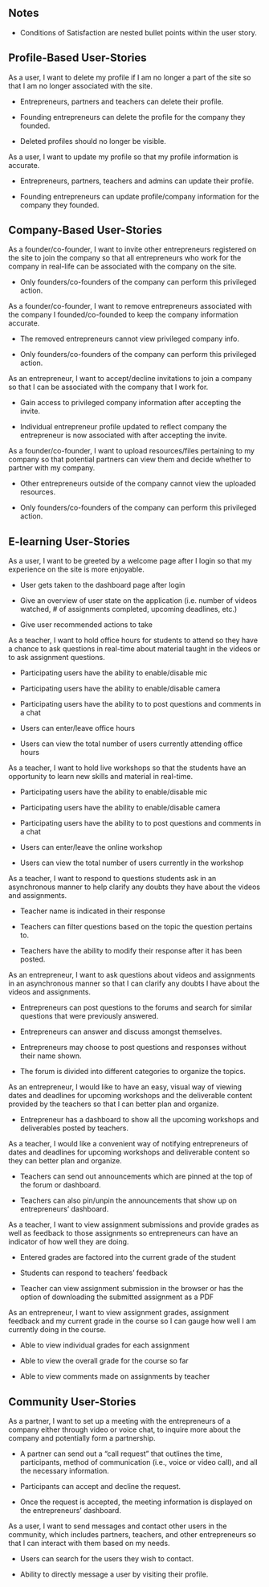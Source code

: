 ## Notes
- Conditions of Satisfaction are nested bullet points within the user story.


## Profile-Based User-Stories

  
As a user, I want to delete my profile if I am no longer a part of the site so that I am no longer associated with the site.

-   Entrepreneurs, partners and teachers can delete their profile.
    
-   Founding entrepreneurs can delete the profile for the company they founded.
    
-   Deleted profiles should no longer be visible.
    

As a user, I want to update my profile so that my profile information is accurate.

-   Entrepreneurs, partners, teachers and admins can update their profile.
    
-   Founding entrepreneurs can update profile/company information for the company they founded.
    



## Company-Based User-Stories

As a founder/co-founder, I want to invite other entrepreneurs registered on the site to join the company so that all entrepreneurs who work for the company in real-life can be associated with the company on the site.

-   Only founders/co-founders of the company can perform this privileged action.
    

  
As a founder/co-founder, I want to remove entrepreneurs associated with the company I founded/co-founded to keep the company information accurate.

-   The removed entrepreneurs cannot view privileged company info.
    
-   Only founders/co-founders of the company can perform this privileged action.
    

As an entrepreneur, I want to accept/decline invitations to join a company so that I can be associated with the company that I work for.

-   Gain access to privileged company information after accepting the invite.
    
-   Individual entrepreneur profile updated to reflect company the entrepreneur is now associated with after accepting the invite.
    

  
As a founder/co-founder, I want to upload resources/files pertaining to my company so that potential partners can view them and decide whether to partner with my company.

-   Other entrepreneurs outside of the company cannot view the uploaded resources.
    
-   Only founders/co-founders of the company can perform this privileged action.
    



## E-learning User-Stories


As a user, I want to be greeted by a welcome page after I login so that my experience on the site is more enjoyable.

 -  User gets taken to the dashboard page after login
 
 -  Give an overview of user state on the application (i.e. number of videos watched, # of assignments completed, upcoming deadlines, etc.)
 
 -  Give user recommended actions to take




As a teacher, I want to hold office hours for students to attend so they have a chance to ask questions in real-time about material taught in the videos or to ask assignment questions.

-   Participating users have the ability to enable/disable mic
    
-   Participating users have the ability to enable/disable camera
    
-   Participating users have the ability to to post questions and comments in a chat
    
-   Users can enter/leave office hours
    
-   Users can view the total number of users currently attending office hours
    


As a teacher, I want to hold live workshops so that the students have an opportunity to learn new skills and material in real-time.

-   Participating users have the ability to enable/disable mic
    
-   Participating users have the ability to enable/disable camera
    
-   Participating users have the ability to to post questions and comments in a chat
    
-   Users can enter/leave the online workshop
    
-   Users can view the total number of users currently in the workshop
    

  

As a teacher, I want to respond to questions students ask in an asynchronous manner to help clarify any doubts they have about the videos and assignments.

-   Teacher name is indicated in their response
    
-   Teachers can filter questions based on the topic the question pertains to.
    
-   Teachers have the ability to modify their response after it has been posted.
    

  
As an entrepreneur, I want to ask questions about videos and assignments in an asynchronous manner so that I can clarify any doubts I have about the videos and assignments.

-   Entrepreneurs can post questions to the forums and search for similar questions that were previously answered.
    
-   Entrepreneurs can answer and discuss amongst themselves.
    
-   Entrepreneurs may choose to post questions and responses without their name shown.
    
-   The forum is divided into different categories to organize the topics.
    

  
As an entrepreneur, I would like to have an easy, visual way of viewing dates and deadlines for upcoming workshops and the deliverable content provided by the teachers so that I can better plan and organize.

-   Entrepreneur has a dashboard to show all the upcoming workshops and deliverables posted by teachers.
    


As a teacher, I would like a convenient way of notifying entrepreneurs of dates and deadlines for upcoming workshops and deliverable content so they can better plan and organize.

-   Teachers can send out announcements which are pinned at the top of the forum or dashboard.
    
-   Teachers can also pin/unpin the announcements that show up on entrepreneurs’ dashboard.



As a teacher, I want to view assignment submissions and provide grades as well as feedback to those assignments so entrepreneurs can have an indicator of how well they are doing.

-   Entered grades are factored into the current grade of the student
    
-   Students can respond to teachers’ feedback
    
-   Teacher can view assignment submission in the browser or has the option of downloading the submitted assignment as a PDF
    


As an entrepreneur, I want to view assignment grades, assignment feedback and my current grade in the course so I can gauge how well I am currently doing in the course.

-   Able to view individual grades for each assignment
    
-   Able to view the overall grade for the course so far
    
-   Able to view comments made on assignments by teacher





## Community User-Stories


As a partner, I want to set up a meeting with the entrepreneurs of a company either through video or voice chat, to inquire more about the company and potentially form a partnership.

-   A partner can send out a “call request” that outlines the time, participants, method of communication (i.e., voice or video call), and all the necessary information.
    
-   Participants can accept and decline the request.
    
-   Once the request is accepted, the meeting information is displayed on the entrepreneurs’ dashboard.


As a user, I want to send messages and contact other users in the community, which includes partners, teachers, and other entrepreneurs so that I can interact with them based on my needs.

-   Users can search for the users they wish to contact.
    
-   Ability to directly message a user by visiting their profile.
